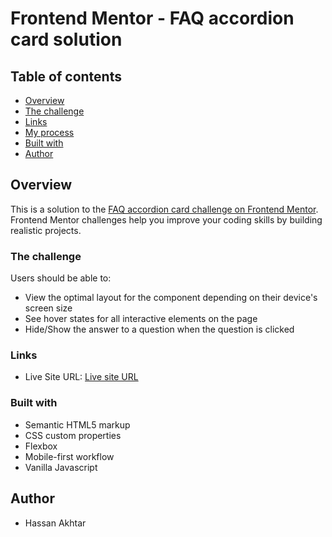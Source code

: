 # Frontend Mentor - FAQ accordion card solution



## Table of contents

- [Overview](#overview)
- [The challenge](#the-challenge)
- [Links](#links)
- [My process](#my-process)
- [Built with](#built-with)
- [Author](#author)



## Overview

This is a solution to the [FAQ accordion card challenge on Frontend Mentor](https://www.frontendmentor.io/challenges/faq-accordion-card-XlyjD0Oam). Frontend Mentor challenges help you improve your coding skills by building realistic projects.

### The challenge

Users should be able to:

- View the optimal layout for the component depending on their device's screen size
- See hover states for all interactive elements on the page
- Hide/Show the answer to a question when the question is clicked


### Links

- Live Site URL: [Live site URL](https://hassanakhtar8.github.io/FAQ-Accordian-Card-Component/)


### Built with

- Semantic HTML5 markup
- CSS custom properties
- Flexbox
- Mobile-first workflow
- Vanilla Javascript


## Author

- Hassan Akhtar
